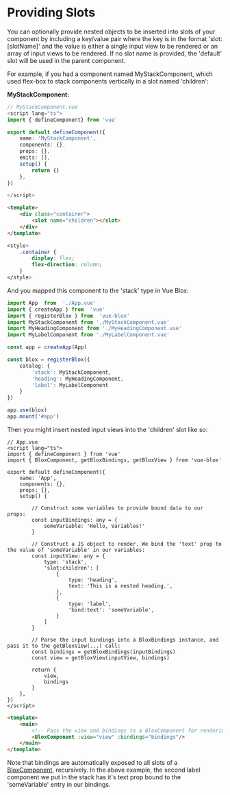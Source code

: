 # Providing Slots

You can optionally provide nested objects to be inserted into slots of your component by including a key/value pair where the key is in the format 'slot:[slotName]' and the value is either a single input view to be rendered or an array of input views to be rendered. If no slot name is provided, the 'default' slot will be used in the parent component.

For example, if you had a component named MyStackComponent, which used flex-box to stack components vertically in a slot named 'children':

 **MyStackComponent:**
```ts
// MyStackComponent.vue
<script lang="ts">
import { defineComponent} from 'vue'

export default defineComponent({
	name: 'MyStackComponent',
	components: {},
	props: {},
	emits: [],
	setup() {
		return {}
	},
})

</script>
```
```html
<template>
	<div class="container">
		<slot name="children"></slot>
	</div>
</template>
```
```css
<style>
	.container {
		display: flex;
		flex-direction: column;
	}
</style>
```

And you mapped this component to the 'stack' type in Vue Blox:

```ts
import App  from  './App.vue'
import { createApp } from  'vue'
import { registerBlox } from  'vue-blox'
import MyStackComponent from './MyStackComponent.vue'
import MyHeadingComponent from './MyHeadingComponent.vue'
import MyLabelComponent from './MyLabelComponent.vue'

const app = createApp(App)

const blox = registerBlox({
	catalog: {
		'stack': MyStackComponent,
		'heading': MyHeadingComponent,
		'label': MyLabelComponent
	}
})

app.use(blox)
app.mount('#app')
```

Then you might insert nested input views into the 'children' slot like so:

```ts{20-29}
// App.vue
<script lang="ts">
import { defineComponent } from 'vue'
import { BloxComponent, getBloxBindings, getBloxView } from 'vue-blox'

export default defineComponent({
	name: 'App',
	components: {},
	props: {},
	setup() {

		// Construct some variables to provide bound data to our props:
		const inputBindings: any = {
			someVariable: 'Hello, Variables!'
		}
		
		// Construct a JS object to render. We bind the 'text' prop to the value of 'someVariable' in our variables:
		const inputView: any = {
			type: 'stack',
			'slot:children': [
				{
					type: 'heading',
					text: 'This is a nested heading.',
				},
				{
					type: 'label',
					'bind:text': 'someVariable',
				}
			]
		}

		// Parse the input bindings into a BloxBindings instance, and pass it to the getBloxView(...) call:
		const bindings = getBloxBindings(inputBindings)
		const view = getBloxView(inputView, bindings)

		return {
			view,
			bindings
		}
	},
})
</script>
```
```html
<template>
	<main>
		<!-- Pass the view and bindings to a BloxComponent for rendering -->
		<BloxComponent :view="view" :bindings="bindings"/>
	</main>
</template>
```

Note that bindings are automatically exposed to all slots of a [BloxComponent](/docs/api/components/blox-component), recursively. In the above example, the second label component we put in the stack has it's text prop bound to the 'someVariable' entry in our bindings.